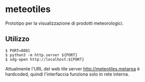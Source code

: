 # meteotiles

Prototipo per la visualizzazione di prodotti meteorologici.


## Utilizzo

```
$ PORT=8081
$ python3 -m http.server ${PORT}
$ xdg-open http://localhost:${PORT}
```

Attualmente l'URL del web tile server http://meteotiles.metarpa è hardcoded,
quindi l'interfaccia funziona solo in rete interna.
